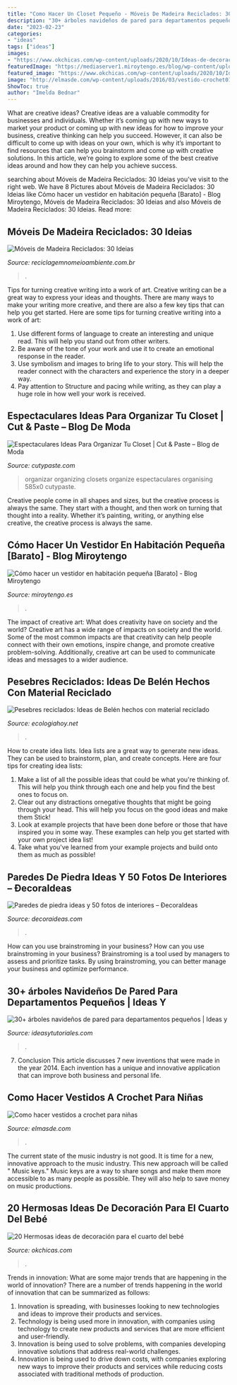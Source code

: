 ```yaml
---
title: "Como Hacer Un Closet Pequeño - Móveis De Madeira Reciclados: 30 Ideias"
description: "30+ árboles navideños de pared para departamentos pequeños"
date: "2023-02-23"
categories:
- "ideas"
tags: ["ideas"]
images:
- "https://www.okchicas.com/wp-content/uploads/2020/10/Ideas-de-decoracion-para-el-cuarto-del-bebe-1-700x700.jpeg"
featuredImage: "https://mediaserver1.miroytengo.es/blog/wp-content/uploads/2020/03/miroytengo-como-hacer-un-vestidor-en-una-habitacion-pequeña-6.jpg"
featured_image: "https://www.okchicas.com/wp-content/uploads/2020/10/Ideas-de-decoracion-para-el-cuarto-del-bebe-1-700x700.jpeg"
image: "http://elmasde.com/wp-content/uploads/2016/03/vestido-crochet01.jpg"
ShowToc: true
author: "Imelda Bednar"
---
```



What are creative ideas?
Creative ideas are a valuable commodity for businesses and individuals. Whether it’s coming up with new ways to market your product or coming up with new ideas for how to improve your business, creative thinking can help you succeed. However, it can also be difficult to come up with ideas on your own, which is why it’s important to find resources that can help you brainstorm and come up with creative solutions. In this article, we’re going to explore some of the best creative ideas around and how they can help you achieve success.

	

		
searching about Móveis de Madeira Reciclados: 30 Ideias you've visit to the right web. We have 8 Pictures about Móveis de Madeira Reciclados: 30 Ideias like Cómo hacer un vestidor en habitación pequeña [Barato] - Blog Miroytengo, Móveis de Madeira Reciclados: 30 Ideias and also Móveis de Madeira Reciclados: 30 Ideias. Read more:
		
    
## Móveis De Madeira Reciclados: 30 Ideias

<img loading=lazy src="http://www.reciclagemnomeioambiente.com.br/wp-content/uploads/2017/10/Veja-como-Fazer-Móveis-de-Madeira-Reciclados-12.jpg" onerror="this.onerror=null;this.src='https://tse3.mm.bing.net/th?id=OIP.LW4qcWjn53wsUtLTS9TygAHaJ4&amp;pid=15.1';" alt="Móveis de Madeira Reciclados: 30 Ideias">

_Source: reciclagemnomeioambiente.com.br_

>. 

	

Tips for turning creative writing into a work of art.
Creative writing can be a great way to express your ideas and thoughts. There are many ways to make your writing more creative, and there are also a few key tips that can help you get started. Here are some tips for turning creative writing into a work of art:
1. Use different forms of language to create an interesting and unique read. This will help you stand out from other writers.
2. Be aware of the tone of your work and use it to create an emotional response in the reader.
3. Use symbolism and images to bring life to your story. This will help the reader connect with the characters and experience the story in a deeper way.
4. Pay attention to Structure and pacing while writing, as they can play a huge role in how well your work is received.

    
## Espectaculares Ideas Para Organizar Tu Closet | Cut &amp; Paste – Blog De Moda

<img loading=lazy src="http://www.cutypaste.com/wp-content/uploads/2015/01/main.original.585x0-44.jpg" onerror="this.onerror=null;this.src='https://tse4.mm.bing.net/th?id=OIP.iPwLIUNBfIFWnqOgeQ5P2gHaIa&amp;pid=15.1';" alt="Espectaculares Ideas Para Organizar Tu Closet | Cut &amp; Paste – Blog de Moda">

_Source: cutypaste.com_

>organizar organizing closets organize espectaculares organising 585x0 cutypaste. 

	

Creative people come in all shapes and sizes, but the creative process is always the same. They start with a thought, and then work on turning that thought into a reality. Whether it’s painting, writing, or anything else creative, the creative process is always the same.

    
## Cómo Hacer Un Vestidor En Habitación Pequeña [Barato] - Blog Miroytengo

<img loading=lazy src="https://mediaserver1.miroytengo.es/blog/wp-content/uploads/2020/03/miroytengo-como-hacer-un-vestidor-en-una-habitacion-pequeña-6.jpg" onerror="this.onerror=null;this.src='https://tse3.mm.bing.net/th?id=OIP.n1c_NJ8kK4IOLt356lXsTAHaLH&amp;pid=15.1';" alt="Cómo hacer un vestidor en habitación pequeña [Barato] - Blog Miroytengo">

_Source: miroytengo.es_

>. 

	

The impact of creative art: What does creativity have on society and the world?
Creative art has a wide range of impacts on society and the world. Some of the most common impacts are that creativity can help people connect with their own emotions, inspire change, and promote creative problem-solving. Additionally, creative art can be used to communicate ideas and messages to a wider audience.

    
## Pesebres Reciclados: Ideas De Belén Hechos Con Material Reciclado

<img loading=lazy src="https://ecologiahoy.net/wp-content/uploads/2016/12/Belen-clasico-carmelitas-cerro-Angeles.-Exposicion-2013-Arenas-33.jpg" onerror="this.onerror=null;this.src='https://tse3.mm.bing.net/th?id=OIP.VTgSscCfJ6j_qE1N-nY56QHaFX&amp;pid=15.1';" alt="Pesebres reciclados: Ideas de Belén hechos con material reciclado">

_Source: ecologiahoy.net_

>. 

	

How to create idea lists.
Idea lists are a great way to generate new ideas. They can be used to brainstorm, plan, and create concepts. Here are four tips for creating idea lists:
1. Make a list of all the possible ideas that could be what you're thinking of. This will help you think through each one and help you find the best ones to focus on.
2. Clear out any distractions ornegative thoughts that might be going through your head. This will help you focus on the good ideas and make them Stick!
3. Look at example projects that have been done before or those that have inspired you in some way. These examples can help you get started with your own project idea list!
4. Take what you've learned from your example projects and build onto them as much as possible!

    
## Paredes De Piedra Ideas Y 50 Fotos De Interiores – ÐecoraIdeas

<img loading=lazy src="https://decoraideas.com/wp-content/uploads/2016/07/15_guetzli-1.jpg" onerror="this.onerror=null;this.src='https://tse4.mm.bing.net/th?id=OIP.eYXahNE-eKtT1Te4-63xhQHaLB&amp;pid=15.1';" alt="Paredes de piedra ideas y 50 fotos de interiores – ÐecoraIdeas">

_Source: decoraideas.com_

>. 

	

How can you use brainstroming in your business?
How can you use brainstroming in your business? Brainstroming is a tool used by managers to assess and prioritize tasks. By using brainstroming, you can better manage your business and optimize performance.

    
## 30+ árboles Navideños De Pared Para Departamentos Pequeños | Ideas Y

<img loading=lazy src="https://ideasytutoriales.com/wp-content/uploads/2018/11/Arbol-de-Navidad-para-Pared-04.jpg" onerror="this.onerror=null;this.src='https://tse2.mm.bing.net/th?id=OIP.fh0c3_vKr4Fn37lWB8itKwHaNL&amp;pid=15.1';" alt="30+ árboles navideños de pared para departamentos pequeños | Ideas y">

_Source: ideasytutoriales.com_

>. 

	

7. Conclusion
This article discusses 7 new inventions that were made in the year 2014. Each invention has a unique and innovative application that can improve both business and personal life.

    
## Como Hacer Vestidos A Crochet Para Niñas

<img loading=lazy src="http://elmasde.com/wp-content/uploads/2016/03/vestido-crochet01.jpg" onerror="this.onerror=null;this.src='https://tse3.mm.bing.net/th?id=OIP.aOXYLrBMoPhza0CPF6h0mwHaFw&amp;pid=15.1';" alt="Como hacer vestidos a crochet para niñas">

_Source: elmasde.com_

>. 

	

The current state of the music industry is not good. It is time for a new, innovative approach to the music industry. This new approach will be called " Music keys." Music keys are a way to share songs and make them more accessible to as many people as possible. They will also help to save money on music productions.

    
## 20 Hermosas Ideas De Decoración Para El Cuarto Del Bebé

<img loading=lazy src="https://www.okchicas.com/wp-content/uploads/2020/10/Ideas-de-decoracion-para-el-cuarto-del-bebe-1-700x700.jpeg" onerror="this.onerror=null;this.src='https://tse2.mm.bing.net/th?id=OIP.T6YniN2dBaB3oq2Hx2OCUwHaHa&amp;pid=15.1';" alt="20 Hermosas ideas de decoración para el cuarto del bebé">

_Source: okchicas.com_

>. 

	

Trends in innovation: What are some major trends that are happening in the world of innovation?
There are a number of trends happening in the world of innovation that can be summarized as follows: 
1. Innovation is spreading, with businesses looking to new technologies and ideas to improve their products and services. 
2. Technology is being used more in innovation, with companies using technology to create new products and services that are more efficient and user-friendly. 
3. Innovation is being used to solve problems, with companies developing innovative solutions that address real-world challenges. 
4. Innovation is being used to drive down costs, with companies exploring new ways to improve their products and services while reducing costs associated with traditional methods of production.

